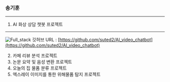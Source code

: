 ### 송기훈
---

1. AI 화상 상담 챗봇 프로젝트
---
![Full_stack](https://github.com/Kihoon9498/Kihoon9498/assets/121469546/cf0a56d5-3c4e-4fa8-9a91-7e89653a46de)
깃허브 URL : [https://github.com/suted2/AI_video_chatbot](https://github.com/suted2/AI_video_chatbot)

2. 카페 리뷰 분석 프로젝트
3. 논문 요약 및 음성 변환 프로젝트
4. 오늘의 집 물품 분류 프로젝트
5. 엑스레이 이미지를 통한 위해물품 탐지 프로젝트


<!--
**Kihoon9498/Kihoon9498** is a ✨ _special_ ✨ repository because its `README.md` (this file) appears on your GitHub profile.

Here are some ideas to get you started:

- 🔭 I’m currently working on ...
- 🌱 I’m currently learning ...
- 👯 I’m looking to collaborate on ...
- 🤔 I’m looking for help with ...
- 💬 Ask me about ...
- 📫 How to reach me: ...
- 😄 Pronouns: ...
- ⚡ Fun fact: ...
-->
